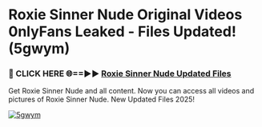 # Roxie Sinner Nude Original Videos 0nlyFans Leaked - Files Updated! (5gwym)

<h3>🔴 CLICK HERE 🌐==►► <a href="https://tinyurl.com/5h6xmrr3" rel="nofollow">Roxie Sinner Nude Updated Files</a></h3>

Get Roxie Sinner Nude and all content. Now you can access all videos and pictures of Roxie Sinner Nude. New Updated Files 2025!

[![5gwym](https://i.imgur.com/KVD873Z.gif)](https://tinyurl.com/5h6xmrr3)
